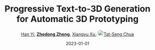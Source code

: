 ---
title: "Progressive Text-to-3D Generation for Automatic 3D Prototyping"
collection: publications
permalink: /publication/Progress2023
date: 2023-01-01
doi: 
oral: 
keywords: automatic 3d prototyping, 3d prototyping, prototyping, 
venue: 'arXiv:2309.14600'
video: 'https://www.youtube.com/watch?v=LH6-wKg30FQ'
code: 'https://github.com/Texaser/MTN'
author: '<a href="https://zdzheng.xyz/authors/Han-Yi" class="author">Han Yi</a>, <strong><a href="https://zdzheng.xyz/authors/Zhedong-Zheng" class="author">Zhedong Zheng</a></strong>, <a href="https://zdzheng.xyz/authors/Xiangyu-Xu" class="author">Xiangyu Xu</a>, <a href="https://zdzheng.xyz/authors/Tat-Seng-Chua" class="author"> <img src= "https://zdzheng.xyz/coauthors/tat-seng-chua.jpeg" alt="tat-seng-chua" style="border-radius: 50%; height:20px; width:20px">Tat-Seng Chua</a>'
sqlauthor: '{"@type": "Person","name": "Han Yi"}, {"@type": "Person","name": "Zhedong Zheng"}, {"@type": "Person","name": "Xiangyu Xu"}, {"@type": "Person","name": "Tat Seng Chua"}'
citation: ' Han Yi,  Zhedong Zheng,  Xiangyu Xu,  Tat-Seng Chua, &quot;Progressive Text-to-3D Generation for Automatic 3D Prototyping.&quot; arXiv:2309.14600, 2023.'
pub_year: '2023'
bib: >
    @inproceedings{yi2023progressive,<br>author = "Yi, Han and Zheng, Zhedong and Xu, Xiangyu and Chua, Tat-Seng",<br>title = "Progressive Text-to-3D Generation for Automatic 3D Prototyping",<br>booktitle = "arXiv:2309.14600",<br>video = "https://www.youtube.com/watch?v=LH6-wKg30FQ",<br>code = "https://github.com/Texaser/MTN",<br>year = "2023"
    }

---